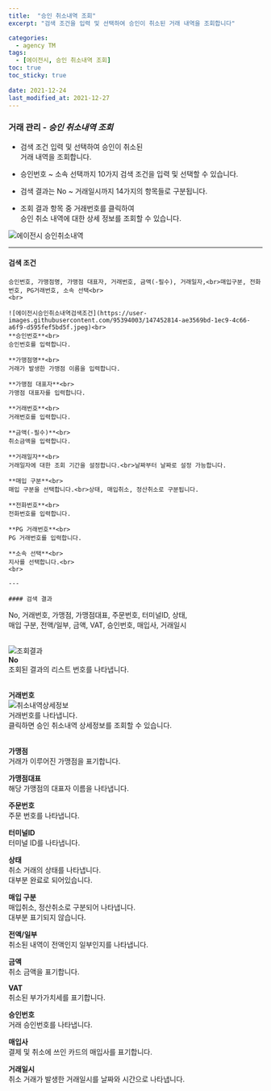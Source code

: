 ```yaml
---
title:  "승인 취소내역 조회"
excerpt: "검색 조건을 입력 및 선택하여 승인이 취소된 거래 내역을 조회합니다"

categories:
  - agency TM
tags:
  - [에이전시, 승인 취소내역 조회]
toc: true
toc_sticky: true
 
date: 2021-12-24
last_modified_at: 2021-12-27
---
```

### 거래 관리 - *승인 취소내역 조회*
- 검색 조건 입력 및 선택하여 승인이 취소된<br>거래 내역을 조회합니다.

- 승인번호 ~ 소속 선택까지 10가지 검색 조건을 입력 및 선택할 수 있습니다.

- 검색 결과는 No ~ 거래일시까지 14가지의 항목들로 구분됩니다.

- 조회 결과 항목 중 거래번호를 클릭하여 <br>승인 취소 내역에 대한 상세 정보를 조회할 수 있습니다.

![에이전시 승인취소내역](https://user-images.githubusercontent.com/95394003/147452709-a5c80320-bec3-4e4c-b5eb-5bf92d55f911.jpeg)

---

#### 검색 조건
```
승인번호, 가맹점명, 가맹점 대표자, 거래번호, 금액(-필수), 거래일자,<br>매입구분, 전화번호, PG거래번호, 소속 선택<br>
<br>

![에이전시승인취소내역검색조건](https://user-images.githubusercontent.com/95394003/147452814-ae3569bd-1ec9-4c66-a6f9-d595fef5bd5f.jpeg)<br>
**승인번호**<br>
승인번호를 입력합니다.

**가맹점명**<br>
거래가 발생한 가맹점 이름을 입력합니다.

**가맹점 대표자**<br>
가맹점 대표자를 입력합니다.

**거래번호**<br>
거래번호를 입력합니다.

**금액(-필수)**<br>
취소금액을 입력합니다.

**거래일자**<br>
거래일자에 대한 조회 기간을 설정합니다.<br>날짜부터 날짜로 설정 가능합니다.

**매입 구분**<br>
매입 구분을 선택합니다.<br>상태, 매입취소, 정산취소로 구분됩니다.

**전화번호**<br>
전화번호를 입력합니다.

**PG 거래번호**<br>
PG 거래번호를 입력합니다.

**소속 선택**<br>
지사를 선택합니다.<br>
<br>

---

#### 검색 결과
```
No, 거래번호, 가맹점, 가맹점대표, 주문번호, 터미널ID, 상태,<br>매입 구분, 전액/일부, 금액, VAT, 승인번호, 매입사, 거래일시<br>
<br>

![조회결과](https://user-images.githubusercontent.com/95394003/146525370-18fc37e9-151d-4c47-80d0-ddde4b20aca4.png)<br>
**No**<br>
조회된 결과의 리스트 번호를 나타냅니다.
<br>
<br>

**거래번호**<br>
![취소내역상세정보](https://user-images.githubusercontent.com/95394003/146523476-5bc007ce-053e-4da3-a5c2-74ebecaf97a3.png)
<br>거래번호를 나타냅니다.<br>클릭하면 승인 취소내역 상세정보를 조회할 수 있습니다.
<br>
<br>

**가맹점**<br>
거래가 이루어진 가맹점을 표기합니다.

**가맹점대표**<br>
해당 가맹점의 대표자 이름을 나타냅니다.

**주문번호**<br>
주문 번호를 나타냅니다.

**터미널ID**<br>
터미널 ID를 나타냅니다.

**상태**<br>
취소 거래의 상태를 나타냅니다.<br>대부분 완료로 되어있습니다.

**매입 구분**<br>
매입취소, 정산취소로 구분되어 나타냅니다.<br>
대부분 표기되지 않습니다.

**전액/일부**<br>
취소된 내역이 전액인지 일부인지를 나타냅니다.

**금액**<br>
취소 금액을 표기합니다.

**VAT**<br>
취소된 부가가치세를 표기합니다.

**승인번호**<br>
거래 승인번호를 나타냅니다.

**매입사**<br>
결제 및 취소에 쓰인 카드의 매입사를 표기합니다.

**거래일시**<br>
취소 거래가 발생한 거래일시를 날짜와 시간으로 나타냅니다.